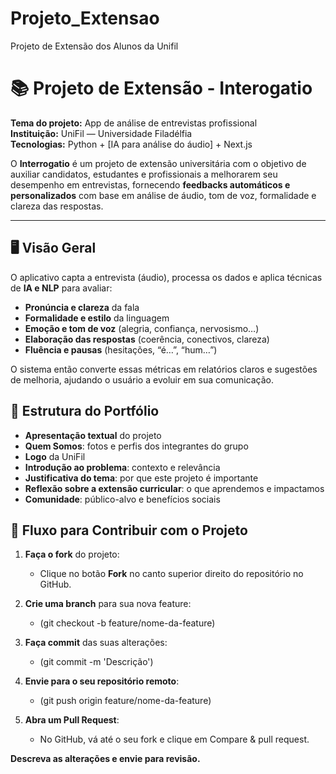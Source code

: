 # Projeto_Extensao
Projeto de Extensão dos Alunos da Unifil

# 📚 Projeto de Extensão - Interogatio

**Tema do projeto:** App de análise de entrevistas profissional  
**Instituição:** UniFil — Universidade Filadélfia  
**Tecnologias:** Python + [IA para análise do áudio] + Next.js

O **Interrogatio** é um projeto de extensão universitária com o objetivo de auxiliar candidatos, estudantes e profissionais a melhorarem seu desempenho em entrevistas, fornecendo **feedbacks automáticos e personalizados** com base em análise de áudio, tom de voz, formalidade e clareza das respostas.

---

## 🖥 Visão Geral

O aplicativo capta a entrevista (áudio), processa os dados e aplica técnicas de **IA e NLP** para avaliar:

- **Pronúncia e clareza** da fala
- **Formalidade e estilo** da linguagem
- **Emoção e tom de voz** (alegria, confiança, nervosismo…)
- **Elaboração das respostas** (coerência, conectivos, clareza)
- **Fluência e pausas** (hesitações, “é…”, “hum…”)

O sistema então converte essas métricas em relatórios claros e sugestões de melhoria, ajudando o usuário a evoluir em sua comunicação.

## 📂 Estrutura do Portfólio

- **Apresentação textual** do projeto  
- **Quem Somos**: fotos e perfis dos integrantes do grupo  
- **Logo** da UniFil  
- **Introdução ao problema**: contexto e relevância  
- **Justificativa do tema**: por que este projeto é importante  
- **Reflexão sobre a extensão curricular**: o que aprendemos e impactamos  
- **Comunidade**: público-alvo e benefícios sociais

## 📌 Fluxo para Contribuir com o Projeto

1. **Faça o fork** do projeto:
   - Clique no botão **Fork** no canto superior direito do repositório no GitHub.

2. **Crie uma branch** para sua nova feature:
   - (git checkout -b feature/nome-da-feature)
   
3. **Faça commit** das suas alterações:
   - (git commit -m 'Descrição')
  
4. **Envie para o seu repositório remoto**:
   - (git push origin feature/nome-da-feature)

5. **Abra um Pull Request**:
   - No GitHub, vá até o seu fork e clique em Compare & pull request.

**Descreva as alterações e envie para revisão.**
